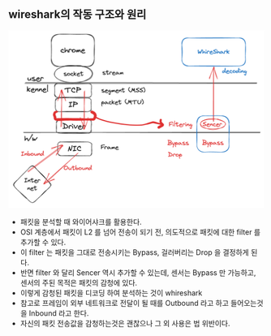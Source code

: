 ## wireshark의 작동 구조와 원리

<img src="../../images/whireshark.png" alt="whireshark" />
<br />

- 패킷을 분석할 때 와이어샤크를 활용한다.
- OSI 계층에서 패킷이 L2 를 넘어 전송이 되기 전, 의도적으로 패킷에 대한 filter 를 추가할 수 있다.
- 이 filter 는 패킷을 그대로 전송시키는 Bypass, 걸러버리는 Drop 을 결정하게 된다.
- 반면 filter 와 달리 Sencer 역시 추가할 수 있는데, 센서는 Bypass 만 가능하고, 센서의 주된 목적은 패킷의 감청에 있다.
- 이렇게 감청된 패킷을 디코딩 하여 분석하는 것이 whireshark
- 참고로 프레임이 외부 네트워크로 전달이 될 때를 Outbound 라고 하고 들어오는것을 Inbound 라고 한다.
- 자신의 패킷 전송값을 감청하는것은 괜찮으나 그 외 사용은 법 위반이다.

